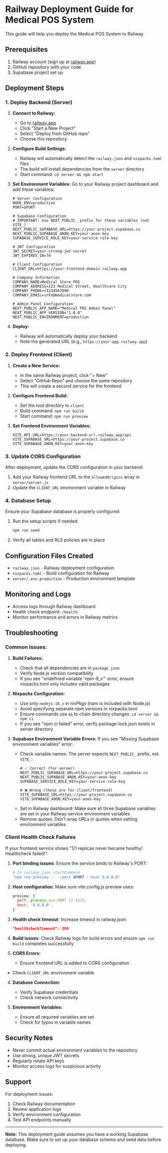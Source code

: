 # Railway Deployment Guide for Medical POS System

This guide will help you deploy the Medical POS System to Railway.

## Prerequisites

1. Railway account (sign up at [railway.app](https://railway.app))
2. GitHub repository with your code
3. Supabase project set up

## Deployment Steps

### 1. Deploy Backend (Server)

1. **Connect to Railway:**
   - Go to [railway.app](https://railway.app)
   - Click "Start a New Project"
   - Select "Deploy from GitHub repo"
   - Choose this repository

2. **Configure Build Settings:**
   - Railway will automatically detect the `railway.json` and `nixpacks.toml` files
   - The build will install dependencies from the `server` directory
   - Start command: `cd server && npm start`

3. **Set Environment Variables:**
   Go to your Railway project dashboard and add these variables:
   ```
   # Server Configuration
   NODE_ENV=production
   PORT=$PORT
   
   # Supabase Configuration
   # IMPORTANT: Use NEXT_PUBLIC_ prefix for these variables (not VITE_)
   NEXT_PUBLIC_SUPABASE_URL=https://your-project.supabase.co
   NEXT_PUBLIC_SUPABASE_ANON_KEY=your-anon-key
   SUPABASE_SERVICE_ROLE_KEY=your-service-role-key
   
   # JWT Configuration
   JWT_SECRET=your-strong-jwt-secret
   JWT_EXPIRES_IN=7d
   
   # Client Configuration
   CLIENT_URL=https://your-frontend-domain.railway.app
   
   # Company Information
   COMPANY_NAME=Medical Store POS
   COMPANY_ADDRESS=123 Medical Street, Healthcare City
   COMPANY_PHONE=+1234567890
   COMPANY_EMAIL=info@medicalstore.com
   
   # Admin Panel Configuration
   NEXT_PUBLIC_APP_NAME="Medical POS Admin Panel"
   NEXT_PUBLIC_APP_VERSION="1.0.0"
   NEXT_PUBLIC_ENVIRONMENT=production
   ```

4. **Deploy:**
   - Railway will automatically deploy your backend
   - Note the generated URL (e.g., `https://your-app.railway.app`)

### 2. Deploy Frontend (Client)

1. **Create a New Service:**
   - In the same Railway project, click "+ New"
   - Select "GitHub Repo" and choose the same repository
   - This will create a second service for the frontend

2. **Configure Frontend Build:**
   - Set the root directory to `client`
   - Build command: `npm run build`
   - Start command: `npm run preview`

3. **Set Frontend Environment Variables:**
   ```
   VITE_API_URL=https://your-backend-url.railway.app/api
   VITE_SUPABASE_URL=https://your-project.supabase.co
   VITE_SUPABASE_ANON_KEY=your-anon-key
   ```

### 3. Update CORS Configuration

After deployment, update the CORS configuration in your backend:

1. Add your Railway frontend URL to the `allowedOrigins` array in `server/server.js`
2. Update the `CLIENT_URL` environment variable in Railway

### 4. Database Setup

Ensure your Supabase database is properly configured:

1. Run the setup scripts if needed:
   ```bash
   npm run seed
   ```

2. Verify all tables and RLS policies are in place

## Configuration Files Created

- `railway.json` - Railway deployment configuration
- `nixpacks.toml` - Build configuration for Railway
- `server/.env.production` - Production environment template

## Monitoring and Logs

- Access logs through Railway dashboard
- Health check endpoint: `/health`
- Monitor performance and errors in Railway metrics

## Troubleshooting

### Common Issues:

1. **Build Failures:**
   - Check that all dependencies are in `package.json`
   - Verify Node.js version compatibility
   - If you see "undefined variable 'npm-9_x'" error, ensure nixpacks.toml only includes valid packages

2. **Nixpacks Configuration:**
   - Use only `nodejs-18_x` in nixPkgs (npm is included with Node.js)
   - Avoid specifying separate npm versions in nixpacks.toml
   - Ensure commands use `&&` to chain directory changes: `cd server && npm ci`
   - If you see "npm ci failed" error, verify package-lock.json exists in server directory

3. **Supabase Environment Variable Errors:**
   If you see "Missing Supabase environment variables" error:
   - Check variable names: The server expects `NEXT_PUBLIC_` prefix, not `VITE_`:
     ```
     # ✅ Correct (for server)
     NEXT_PUBLIC_SUPABASE_URL=https://your-project.supabase.co
     NEXT_PUBLIC_SUPABASE_ANON_KEY=your-anon-key
     SUPABASE_SERVICE_ROLE_KEY=your-service-role-key
     
     # ❌ Wrong (these are for client/frontend)
     VITE_SUPABASE_URL=https://your-project.supabase.co
     VITE_SUPABASE_ANON_KEY=your-anon-key
     ```
   - Set in Railway dashboard: Make sure all three Supabase variables are set in your Railway service environment variables
    - Remove quotes: Don't wrap URLs in quotes when setting environment variables

### Client Health Check Failures

If your frontend service shows "1/1 replicas never became healthy! Healthcheck failed!":

1. **Port binding issues**: Ensure the service binds to Railway's PORT:
   ```bash
   # In railway.json startCommand
   "npm run preview -- --port $PORT --host 0.0.0.0"
   ```

2. **Host configuration**: Make sure vite.config.js preview uses:
   ```javascript
   preview: {
     port: process.env.PORT || 4173,
     host: '0.0.0.0',
   }
   ```

3. **Health check timeout**: Increase timeout in railway.json:
   ```json
   "healthcheckTimeout": 300
   ```

4. **Build issues**: Check Railway logs for build errors and ensure `npm run build` completes successfully
 
 4. **CORS Errors:**
    - Ensure frontend URL is added to CORS configuration
   - Check `CLIENT_URL` environment variable

4. **Database Connection:**
   - Verify Supabase credentials
   - Check network connectivity

5. **Environment Variables:**
   - Ensure all required variables are set
   - Check for typos in variable names

## Security Notes

- Never commit actual environment variables to the repository
- Use strong, unique JWT secrets
- Regularly rotate API keys
- Monitor access logs for suspicious activity

## Support

For deployment issues:
1. Check Railway documentation
2. Review application logs
3. Verify environment configuration
4. Test API endpoints manually

---

**Note:** This deployment guide assumes you have a working Supabase database. Make sure to set up your database schema and seed data before deploying.